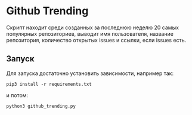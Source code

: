 # Github Trending
Скрипт находит среди созданных за последнюю неделю 20 самых популярных репозиториев, выводит имя пользователя, название репозитория, количество открытых issues и ссылки, если issues есть.

## Запуск
Для запуска достаточно установить зависимости, например так:
```
pip3 install -r requirements.txt
```
и потом:
```
python3 github_trending.py
```